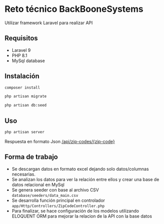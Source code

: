 # Reto técnico BackBooneSystems

Utilizar framework Laravel para realizar API 

## Requisitos

* Laravel 9
* PHP 8.1
* MySql database

## Instalación

```bash
composer install 
```
```bash
php artisan migrate 
```

```bash
php artisan db:seed
```

## Uso

```bash
php artisan server
```

Respuesta en formato Json [/api/zip-codes/{zip-code}](127.0.0.1:8000/api/zip-codes/{zip-code})

## Forma de trabajo
* Se descargan datos en formato excel dejando solo datos/columnas necesarias.
* Se analizan los datos para ver la relación entre ellos y crear una base de datos relacional en MySql 
* Se genera seeder con base al archivo CSV ```database/seeders/data_main.csv```
* Se desarrolla función principal en controlador ```app/Http/Controllers/ZipCodeController.php```
* Para finalizar, se hace configuración de los modelos utilizando ELOQUENT ORM
 para mejorar la relacion de la API con la base datos
